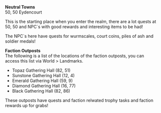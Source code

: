 ---
---
**Neutral Towns**  
50, 50 Eydencourt  
  
This is the starting place when you enter the realm, there are a lot quests at 50, 50 and NPC\`s with good rewards and interesting items to be had!

The NPC\`s here have quests for wurmscales, court coins, piles of ash and soldier medals!

**Faction Outposts**  
The following is a list of the locations of the faction outposts, you can access this list via World > Landmarks.

*   Topaz Gathering Hall (82, 51)
*   Sunstone Gathering Hall (12, 4)
*   Emerald Gathering Hall (59, 9)
*   Diamond Gathering Hall (16, 77)
*   Black Gathering Hall (82, 86)

These outposts have quests and faction relwated trophy tasks and faction rewards up for grabs!